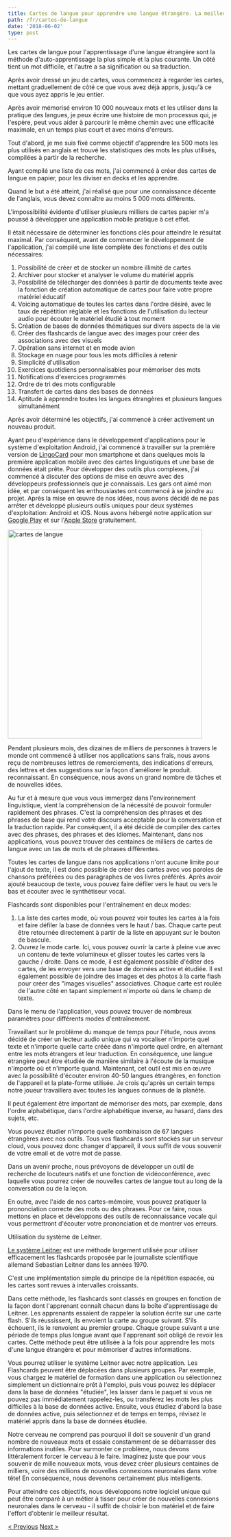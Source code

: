 ```yaml
---
title: Cartes de langue pour apprendre une langue étrangère. La meilleure méthode de mémorisation des mots
path: /fr/cartes-de-langue
date: '2018-06-02'
type: post
---
```


Les cartes de langue pour l'apprentissage d'une langue étrangère sont la méthode d'auto-apprentissage la plus simple et la plus courante. Un côté tient un mot difficile, et l'autre a sa signification ou sa traduction.

Après avoir dressé un jeu de cartes, vous commencez à regarder les cartes, mettant graduellement de côté ce que vous avez déjà appris, jusqu'à ce que vous ayez appris le jeu entier.

Après avoir mémorisé environ 10 000 nouveaux mots et les utiliser dans la pratique des langues, je peux écrire une histoire de mon processus qui, je l'espère, peut vous aider à parcourir le même chemin avec une efficacité maximale, en un temps plus court et avec moins d'erreurs.

Tout d'abord, je me suis fixé comme objectif d'apprendre les 500 mots les plus utilisés en anglais et trouvé les statistiques des mots les plus utilisés, compilées à partir de la recherche.

Ayant compilé une liste de ces mots, j'ai commencé à créer des cartes de langue en papier, pour les diviser en decks et les apprendre.

Quand le but a été atteint, j'ai réalisé que pour une connaissance décente de l'anglais, vous devez connaître au moins 5 000 mots différents.

L'impossibilité évidente d'utiliser plusieurs milliers de cartes papier m'a poussé à développer une application mobile pratique à cet effet.

Il était nécessaire de déterminer les fonctions clés pour atteindre le résultat maximal. Par conséquent, avant de commencer le développement de l'application, j'ai compilé une liste complète des fonctions et des outils nécessaires:

1. Possibilité de créer et de stocker un nombre illimité de cartes
2. Archiver pour stocker et analyser le volume du matériel appris
3. Possibilité de télécharger des données à partir de documents texte avec la fonction de création automatique de cartes pour faire votre propre matériel éducatif
4. Voicing automatique de toutes les cartes dans l'ordre désiré, avec le taux de répétition réglable et les fonctions de l'utilisation du lecteur audio pour écouter le matériel étudié à tout moment
5. Création de bases de données thématiques sur divers aspects de la vie
6. Créer des flashcards de langue avec des images pour créer des associations avec des visuels
7. Opération sans internet et en mode avion
8. Stockage en nuage pour tous les mots difficiles à retenir
9. Simplicité d'utilisation
10. Exercices quotidiens personnalisables pour mémoriser des mots
11. Notifications d'exercices programmés
12. Ordre de tri des mots configurable
13. Transfert de cartes dans des bases de données
14. Aptitude à apprendre toutes les langues étrangères et plusieurs langues simultanément

Après avoir déterminé les objectifs, j'ai commencé à créer activement un nouveau produit.

Ayant peu d'expérience dans le développement d'applications pour le système d'exploitation Android, j'ai commencé à travailler sur la première version de <a href="https://lingocard.com" target="_blank" rel="noopener">LingoCard</a> pour mon smartphone et dans quelques mois la première application mobile avec des cartes linguistiques et une base de données était prête. Pour développer des outils plus complexes, j'ai commencé à discuter des options de mise en œuvre avec des développeurs professionnels que je connaissais. Les gars ont aimé mon idée, et par conséquent les enthousiastes ont commencé à se joindre au projet. Après la mise en œuvre de nos idées, nous avons décidé de ne pas arrêter et développé plusieurs outils uniques pour deux systèmes d'exploitation: Android et iOS. Nous avons hébergé notre application sur <a href="https://play.google.com/store/apps/details?id=com.lingocard.lingocard" target="_blank" rel="noopener">Google Play</a> et sur l'<a href="https://itunes.apple.com/us/app/lingocard/id1217076835?mt=8" target="_blank" rel="noopener">Apple Store</a> gratuitement.

<img class="aligncenter wp-image-7109" src="../images/2018/05/LingoCard-play.png" alt="cartes de langue" width="453" height="487" />

Pendant plusieurs mois, des dizaines de milliers de personnes à travers le monde ont commencé à utiliser nos applications sans frais, nous avons reçu de nombreuses lettres de remerciements, des indications d'erreurs, des lettres et des suggestions sur la façon d'améliorer le produit. reconnaissant. En conséquence, nous avons un grand nombre de tâches et de nouvelles idées.

Au fur et à mesure que vous vous immergez dans l'environnement linguistique, vient la compréhension de la nécessité de pouvoir formuler rapidement des phrases. C'est la compréhension des phrases et des phrases de base qui rend votre discours acceptable pour la conversation et la traduction rapide. Par conséquent, il a été décidé de compiler des cartes avec des phrases, des phrases et des idiomes. Maintenant, dans nos applications, vous pouvez trouver des centaines de milliers de cartes de langue avec un tas de mots et de phrases différentes.

Toutes les cartes de langue dans nos applications n'ont aucune limite pour l'ajout de texte, il est donc possible de créer des cartes avec vos paroles de chansons préférées ou des paragraphes de vos livres préférés. Après avoir ajouté beaucoup de texte, vous pouvez faire défiler vers le haut ou vers le bas et écouter avec le synthétiseur vocal.

Flashcards sont disponibles pour l'entraînement en deux modes:

1. La liste des cartes mode, où vous pouvez voir toutes les cartes à la fois et faire défiler la base de données vers le haut / bas. Chaque carte peut être retournée directement à partir de la liste en appuyant sur le bouton de bascule.
2. Ouvrez le mode carte. Ici, vous pouvez ouvrir la carte à pleine vue avec un contenu de texte volumineux et glisser toutes les cartes vers la gauche / droite. Dans ce mode, il est également possible d'éditer des cartes, de les envoyer vers une base de données active et étudiée. Il est également possible de joindre des images et des photos à la carte flash pour créer des "images visuelles" associatives. Chaque carte est roulée de l'autre côté en tapant simplement n'importe où dans le champ de texte.

Dans le menu de l'application, vous pouvez trouver de nombreux paramètres pour différents modes d'entraînement.

Travaillant sur le problème du manque de temps pour l'étude, nous avons décidé de créer un lecteur audio unique qui va vocaliser n'importe quel texte et n'importe quelle carte créée dans n'importe quel ordre, en alternant entre les mots étrangers et leur traduction. En conséquence, une langue étrangère peut être étudiée de manière similaire à l'écoute de la musique n'importe où et n'importe quand. Maintenant, cet outil est mis en œuvre avec la possibilité d'écouter environ 40-50 langues étrangères, en fonction de l'appareil et la plate-forme utilisée. Je crois qu'après un certain temps notre joueur travaillera avec toutes les langues connues de la planète.

Il peut également être important de mémoriser des mots, par exemple, dans l'ordre alphabétique, dans l'ordre alphabétique inverse, au hasard, dans des sujets, etc.

Vous pouvez étudier n'importe quelle combinaison de 67 langues étrangères avec nos outils. Tous vos flashcards sont stockés sur un serveur cloud, vous pouvez donc changer d'appareil, il vous suffit de vous souvenir de votre email et de votre mot de passe.

Dans un avenir proche, nous prévoyons de développer un outil de recherche de locuteurs natifs et une fonction de vidéoconférence, avec laquelle vous pourrez créer de nouvelles cartes de langue tout au long de la conversation ou de la leçon.

En outre, avec l'aide de nos cartes-mémoire, vous pouvez pratiquer la prononciation correcte des mots ou des phrases. Pour ce faire, nous mettons en place et développons des outils de reconnaissance vocale qui vous permettront d'écouter votre prononciation et de montrer vos erreurs.

Utilisation du système de Leitner.

<a href="https://en.wikipedia.org/wiki/Leitner_system" target="_blank" rel="noopener">Le système Leitner</a> est une méthode largement utilisée pour utiliser efficacement les flashcards proposée par le journaliste scientifique allemand Sebastian Leitner dans les années 1970.

C'est une implémentation simple du principe de la répétition espacée, où les cartes sont revues à intervalles croissants.

Dans cette méthode, les flashcards sont classés en groupes en fonction de la façon dont l'apprenant connaît chacun dans la boîte d'apprentissage de Leitner. Les apprenants essaient de rappeler la solution écrite sur une carte flash. S'ils réussissent, ils envoient la carte au groupe suivant. S'ils échouent, ils le renvoient au premier groupe. Chaque groupe suivant a une période de temps plus longue avant que l'apprenant soit obligé de revoir les cartes. Cette méthode peut être utilisée à la fois pour apprendre les mots d'une langue étrangère et pour mémoriser d'autres informations.

Vous pourrez utiliser le système Leitner avec notre application. Les Flashcards peuvent être déplacées dans plusieurs groupes. Par exemple, vous chargez le matériel de formation dans une application ou sélectionnez simplement un dictionnaire prêt à l'emploi, puis vous pouvez les déplacer dans la base de données "étudiée", les laisser dans le paquet si vous ne pouvez pas immédiatement rappelez-les, ou transférez les mots les plus difficiles à la base de données active. Ensuite, vous étudiez d'abord la base de données active, puis sélectionnez et de temps en temps, révisez le matériel appris dans la base de données étudiée.

Notre cerveau ne comprend pas pourquoi il doit se souvenir d'un grand nombre de nouveaux mots et essaie constamment de se débarrasser des informations inutiles. Pour surmonter ce problème, nous devons littéralement forcer le cerveau à le faire. Imaginez juste que pour vous souvenir de mille nouveaux mots, vous devez créer plusieurs centaines de milliers, voire des millions de nouvelles connexions neuronales dans votre tête! En conséquence, nous devenons certainement plus intelligents.

Pour atteindre ces objectifs, nous développons notre logiciel unique qui peut être comparé à un métier à tisser pour créer de nouvelles connexions neuronales dans le cerveau - il suffit de choisir le bon matériel et de faire l'effort d'obtenir le meilleur résultat.

<a href="/fr/comment-apprendre-langlais-rapidement">< Previous</a> <a href="/fr/comment-ameliorer-le-vocabulaire">Next ></a>
